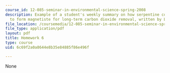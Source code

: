 ```yaml
---
course_id: 12-085-seminar-in-environmental-science-spring-2008
description: Example of a student's weekly summary on how serpentine could be used
  to form magnetiste for long-term carbon dioxide removal, written by Lisa Song.
file_location: /coursemedia/12-085-seminar-in-environmental-science-spring-2008/6c69f2a0a8644e8b35e84885f86e496f_song_w7.pdf
file_type: application/pdf
layout: pdf
title: Homework 6
type: course
uid: 6c69f2a0a8644e8b35e84885f86e496f

---
```

None